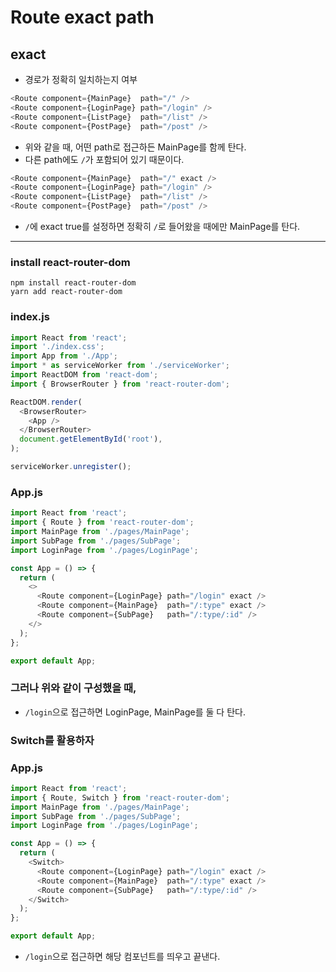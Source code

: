 # Route exact path
## exact
- 경로가 정확히 일치하는지 여부
```javascript
<Route component={MainPage}  path="/" />
<Route component={LoginPage} path="/login" />
<Route component={ListPage}  path="/list" />
<Route component={PostPage}  path="/post" />
```
- 위와 같을 때, 어떤 path로 접근하든 MainPage를 함께 탄다.
- 다른 path에도 `/`가 포함되어 있기 때문이다.

```javascript
<Route component={MainPage}  path="/" exact />
<Route component={LoginPage} path="/login" />
<Route component={ListPage}  path="/list" />
<Route component={PostPage}  path="/post" />
```
- `/`에 exact true를 설정하면 정확히 `/`로 들어왔을 때에만 MainPage를 탄다.

---

### install react-router-dom
```
npm install react-router-dom
yarn add react-router-dom
```

### index.js
```javascript
import React from 'react';
import './index.css';
import App from './App';
import * as serviceWorker from './serviceWorker';
import ReactDOM from 'react-dom';
import { BrowserRouter } from 'react-router-dom';

ReactDOM.render(
  <BrowserRouter>
    <App />
  </BrowserRouter>
  document.getElementById('root'),
);

serviceWorker.unregister();
```

### App.js
```javascript
import React from 'react';
import { Route } from 'react-router-dom';
import MainPage from './pages/MainPage';
import SubPage from './pages/SubPage';
import LoginPage from './pages/LoginPage';

const App = () => {
  return (
    <>
      <Route component={LoginPage} path="/login" exact />
      <Route component={MainPage}  path="/:type" exact />
      <Route component={SubPage}   path="/:type/:id" />
    </>
  );
};

export default App;
```

### 그러나 위와 같이 구성했을 때,
- `/login`으로 접근하면 LoginPage, MainPage를 둘 다 탄다.

### Switch를 활용하자
### App.js
```javascript
import React from 'react';
import { Route, Switch } from 'react-router-dom';
import MainPage from './pages/MainPage';
import SubPage from './pages/SubPage';
import LoginPage from './pages/LoginPage';

const App = () => {
  return (
    <Switch>
      <Route component={LoginPage} path="/login" exact />
      <Route component={MainPage}  path="/:type" exact />
      <Route component={SubPage}   path="/:type/:id" />
    </Switch>
  );
};

export default App;
```
- `/login`으로 접근하면 해당 컴포넌트를 띄우고 끝낸다.
